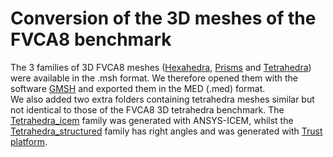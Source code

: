 # Conversion of the 3D meshes of the FVCA8 benchmark 
The 3 families of 3D FVCA8 meshes ([Hexahedra](3DHexahedra), [Prisms](3DPrism) and [Tetrahedra](3DTetrahedra)) were available in the .msh format. We therefore opened them with the software [GMSH](http://gmsh.info/doc/texinfo/gmsh.html#MSH-ASCII-file-format) and exported them in the MED (.med) format.  
We also added two extra folders containing tetrahedra meshes similar but not identical to those of the FVCA8 3D tetrahedra benchmark. The [Tetrahedra_icem](3DTetrahedra_icem) family was generated with ANSYS-ICEM, whilst the [Tetrahedra_structured](3DTetrahedra_structured) family has right angles and was generated with [Trust platform](https://github.com/cea-trust-platform/trust-code).





